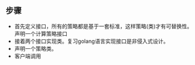 ## 步骤
- 首先定义接口，所有的策略都是基于一套标准，这样策略(类)才有可替换性。声明一个计算策略接口
- 接着两个接口实现类。复习golang语言实现接口是非侵入式设计。
- 声明一个策略类。
- 客户端调用
